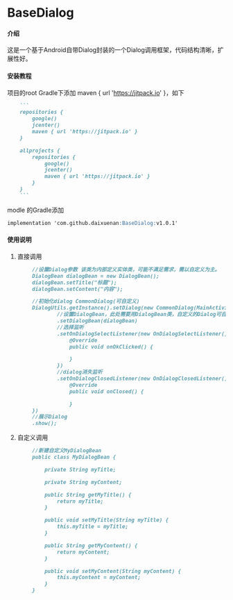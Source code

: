 # BaseDialog

#### 介绍
这是一个基于Android自带Dialog封装的一个Dialog调用框架，代码结构清晰，扩展性好。

#### 安装教程

项目的root Gradle下添加 maven { url 'https://jitpack.io' }，如下

```markdown
    ```
    repositories {
        google()
        jcenter()
        maven { url 'https://jitpack.io' }
    }

    allprojects {
        repositories {
            google()
            jcenter()
            maven { url 'https://jitpack.io' }
        }
    }
    ```
```
modle 的Gradle添加

```markdown
implementation 'com.github.daixuenan:BaseDialog:v1.0.1'
```

#### 使用说明

1. 直接调用

```markdown
        //设置Dialog参数 该类为内部定义实体类，可能不满足需求，需以自定义为主。
        DialogBean dialogBean = new DialogBean();
        dialogBean.setTitle("标题");
        dialogBean.setContent("内容");

        //初始化dialog CommonDialog(可自定义)
        DialogUtils.getInstance().setDialog(new CommonDialog(MainActivity.this))
                //设置DialogBean，此处需要用DialogBean类，自定义的Dialog可自定义数据类型
                .setDialogBean(dialogBean)
                //选择监听
                .setOnDialogSelectListener(new OnDialogSelectListener() {
                    @Override
                    public void onOkClicked() {

                    }
                })
                //dialog消失监听
                .setOnDialogClosedListener(new OnDialogClosedListener() {
                    @Override
                    public void onClosed() {

                    }
        })
        //展示Dialog
        .show();
```

2. 自定义调用
```markdown
        //新建自定义MyDialogBean
        public class MyDialogBean {

            private String myTitle;

            private String myContent;

            public String getMyTitle() {
                return myTitle;
            }

            public void setMyTitle(String myTitle) {
                this.myTitle = myTitle;
            }

            public String getMyContent() {
                return myContent;
            }

            public void setMyContent(String myContent) {
                this.myContent = myContent;
            }
        }
```